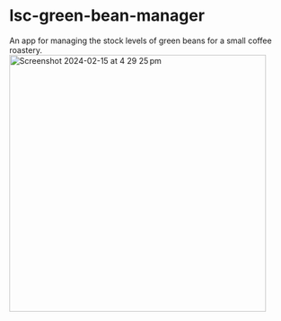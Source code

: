 # lsc-green-bean-manager
An app for managing the stock levels of green beans for a small coffee roastery.
<img width="457" alt="Screenshot 2024-02-15 at 4 29 25 pm" src="https://github.com/benjaminbuckmaster/lsc-green-bean-manager/assets/98569965/ac28c0eb-9168-4b4f-b1ad-688fdc5e58bb">
